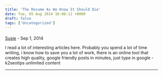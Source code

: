 ```yaml
---
title: 'The Resume As We Know It Should Die'
date: Tue, 05 Aug 2014 16:06:12 +0000
draft: false
tags: ['Uncategorized']
---
```



#### 
[Susie]( "warner.dillion@arcor.de") - <time datetime="2014-09-08 11:43:06">Sep 1, 2014</time>

I read a lot of interesting articles here. Probably you spend a lot of time writing, i know how to save you a lot of work, there is an online tool that creates high quality, google friendly posts in minutes, just type in google - k2seotips unlimited content
<hr />
